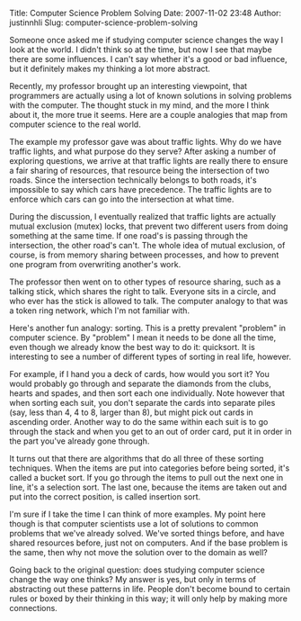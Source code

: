 Title: Computer Science Problem Solving
Date: 2007-11-02 23:48
Author: justinnhli
Slug: computer-science-problem-solving

Someone once asked me if studying computer science changes the way I
look at the world. I didn't think so at the time, but now I see that
maybe there are some influences. I can't say whether it's a good or bad
influence, but it definitely makes my thinking a lot more abstract.

Recently, my professor brought up an interesting viewpoint, that
programmers are actually using a lot of known solutions in solving
problems with the computer. The thought stuck in my mind, and the more I
think about it, the more true it seems. Here are a couple analogies that
map from computer science to the real world.

The example my professor gave was about traffic lights. Why do we have
traffic lights, and what purpose do they serve? After asking a number of
exploring questions, we arrive at that traffic lights are really there
to ensure a fair sharing of resources, that resource being the
intersection of two roads. Since the intersection technically belongs to
both roads, it's impossible to say which cars have precedence. The
traffic lights are to enforce which cars can go into the intersection at
what time.

During the discussion, I eventually realized that traffic lights are
actually mutual exclusion (mutex) locks, that prevent two different
users from doing something at the same time. If one road's is passing
through the intersection, the other road's can't. The whole idea of
mutual exclusion, of course, is from memory sharing between processes,
and how to prevent one program from overwriting another's work.

The professor then went on to other types of resource sharing, such as a
talking stick, which shares the right to talk. Everyone sits in a
circle, and who ever has the stick is allowed to talk. The computer
analogy to that was a token ring network, which I'm not familiar with.

Here's another fun analogy: sorting. This is a pretty prevalent
"problem" in computer science. By "problem" I mean it needs to be done
all the time, even though we already know the best way to do it:
quicksort. It is interesting to see a number of different types of
sorting in real life, however.

For example, if I hand you a deck of cards, how would you sort it? You
would probably go through and separate the diamonds from the clubs,
hearts and spades, and then sort each one individually. Note however
that when sorting each suit, you don't separate the cards into separate
piles (say, less than 4, 4 to 8, larger than 8), but might pick out
cards in ascending order. Another way to do the same within each suit is
to go through the stack and when you get to an out of order card, put it
in order in the part you've already gone through.

It turns out that there are algorithms that do all three of these
sorting techniques. When the items are put into categories before being
sorted, it's called a bucket sort. If you go through the items to pull
out the next one in line, it's a selection sort. The last one, because
the items are taken out and put into the correct position, is called
insertion sort.

I'm sure if I take the time I can think of more examples. My point here
though is that computer scientists use a lot of solutions to common
problems that we've already solved. We've sorted things before, and have
shared resources before, just not on computers. And if the base problem
is the same, then why not move the solution over to the domain as well?

Going back to the original question: does studying computer science
change the way one thinks? My answer is yes, but only in terms of
abstracting out these patterns in life. People don't become bound to
certain rules or boxed by their thinking in this way; it will only help
by making more connections.

